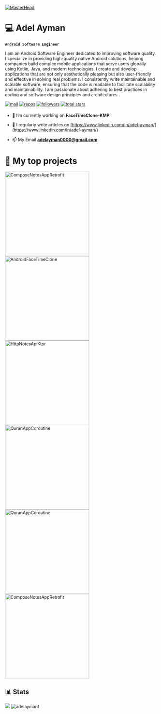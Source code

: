 
[![MasterHead](https://1.bp.blogspot.com/-7A4WynwLsMw/XbBpCXG8fHI/AAAAAAAAMt4/uOa1bpLskYgrwGbllhSu2SDj_Mig8SXJQCLcBGAsYHQ/s1600/2000_600px.gif)](https://github.com/adelayman1)
# :computer: Adel Ayman

**`Android Software Engineer`**

I am an Android Software Engineer dedicated to improving software quality. I specialize in providing high-quality native Android solutions, helping companies build complex mobile applications that serve users globally using Kotlin, Java, and modern technologies. I create and develop applications that are not only aesthetically pleasing but also user-friendly and effective in solving real problems. I consistently write maintainable and scalable software, ensuring that the code is readable to facilitate scalability and maintainability. I am passionate about adhering to best practices in coding and software design principles and architectures.

<p align="left">
      <a href="mailto:adelayman0000@gmail.com">
         <img alt="mail" title="message me" src="https://custom-icon-badges.demolab.com/badge/-adelayman0000@gmail.com-red?style=for-the-badge&logo=mention&logoColor=white"/></a> 
      <a href="https://github.com/adelayman1?tab=repositories">
         <img alt="repos" title="All repos" src="https://custom-icon-badges.demolab.com/badge/-My%20Repos-yellow?style=for-the-badge&logoColor=white&logo=repo"/></a> 
      <a href="https://github.com/adelayman1?tab=followers">
         <img alt="followers" title="Follow me on Github" src="https://custom-icon-badges.demolab.com/github/followers/adelayman1?color=236ad3&labelColor=1155ba&style=for-the-badge&logo=person-add&label=Follow&logoColor=white"/></a>
      <a href="https://github.com/adelayman1?tab=repositories&sort=stargazers">
         <img alt="total stars" title="Total stars on GitHub" src="https://custom-icon-badges.demolab.com/github/stars/adelayman1?color=55960c&style=for-the-badge&labelColor=488207&logo=star"/></a>
   </p>
<h4 align="left"></h4>

- 🔭 I’m currently working on **FaceTimeClone-KMP**

- 📝 I regularly write articles on [https://www.linkedin.com/in/adel-ayman/](https://www.linkedin.com/in/adel-ayman/)

- 📫 My Email **adelayman0000@gmail.com**

# :file_folder: My top projects

<p align="left">
    <a href="https://github.com/adelayman1/ComposeNotesAppKtor-Client"><img width="278" src="https://denvercoder1-github-readme-stats.vercel.app/api/pin/?username=adelayman1&repo=ComposeNotesAppKtor-Client&theme=react&bg_color=073042&title_color=3cdb85&hide_border=true&icon_color=F8D866&show_icons=true" alt="ComposeNotesAppRetrofit"></a>
    <a href="https://github.com/adelayman1/AndroidFaceTimeClone"><img width="278" src="https://denvercoder1-github-readme-stats.vercel.app/api/pin/?username=adelayman1&repo=AndroidFaceTimeClone&theme=react&bg_color=073042&title_color=3cdb85&hide_border=true&icon_color=F8D866&show_icons=true" alt="AndroidFaceTimeClone"></a> 
    <a href="https://github.com/adelayman1/HttpNotesApiKtor"><img width="278" src="https://denvercoder1-github-readme-stats.vercel.app/api/pin/?username=adelayman1&repo=HttpNotesApiKtor&theme=react&bg_color=073042&title_color=3cdb85&hide_border=true&icon_color=F8D866&show_icons=true" alt="HttpNotesApiKtor"></a> 
    <a href="https://github.com/adelayman1/QuranAppCoroutine"><img width="278" src="https://denvercoder1-github-readme-stats.vercel.app/api/pin/?username=adelayman1&repo=QuranAppCoroutine&theme=react&bg_color=073042&title_color=3cdb85&hide_border=true&icon_color=F8D866&show_icons=true" alt="QuranAppCoroutine"></a>
    <a href="https://github.com/adelayman1/HttpFaceTimeCloneAPI"><img width="278" src="https://denvercoder1-github-readme-stats.vercel.app/api/pin/?username=adelayman1&repo=HttpFaceTimeCloneAPI&theme=react&bg_color=073042&title_color=3cdb85&hide_border=true&icon_color=F8D866&show_icons=true" alt="QuranAppCoroutine"></a>
       <a href="https://github.com/adelayman1/ComposeNotesAppRetrofit"><img width="278" src="https://denvercoder1-github-readme-stats.vercel.app/api/pin/?username=adelayman1&repo=ComposeNotesAppRetrofit&theme=react&bg_color=073042&title_color=3cdb85&hide_border=true&icon_color=F8D866&show_icons=true" alt="ComposeNotesAppRetrofit"></a>
  </p>
  
## 📊 Stats

<p align="left" alt="adelayman1">
<img src="https://github-readme-stats.vercel.app/api?username=adelayman1&show_icons=true&theme=tokyonight" /> 
<img src="https://github-readme-streak-stats.herokuapp.com/?user=adelayman1&theme=tokyonight&hide_border=false" alt="adelayman1" />
</p>
